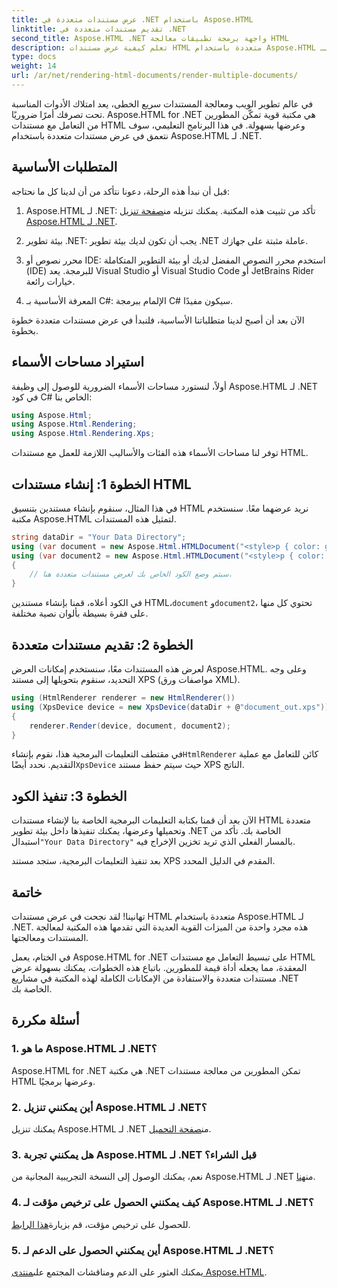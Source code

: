 ```yaml
---
title: عرض مستندات متعددة في .NET باستخدام Aspose.HTML
linktitle: تقديم مستندات متعددة في .NET
second_title: Aspose.HTML .NET واجهة برمجة تطبيقات معالجة HTML
description: تعلم كيفية عرض مستندات HTML متعددة باستخدام Aspose.HTML لـ .NET. عزز قدرات معالجة المستندات لديك باستخدام هذه المكتبة القوية.
type: docs
weight: 14
url: /ar/net/rendering-html-documents/render-multiple-documents/
---
```

في عالم تطوير الويب ومعالجة المستندات سريع الخطى، يعد امتلاك الأدوات المناسبة تحت تصرفك أمرًا ضروريًا. Aspose.HTML for .NET هي مكتبة قوية تمكّن المطورين من التعامل مع مستندات HTML وعرضها بسهولة. في هذا البرنامج التعليمي، سوف نتعمق في عرض مستندات متعددة باستخدام Aspose.HTML لـ .NET.

## المتطلبات الأساسية

قبل أن نبدأ هذه الرحلة، دعونا نتأكد من أن لدينا كل ما نحتاجه:

1.  Aspose.HTML لـ .NET: تأكد من تثبيت هذه المكتبة. يمكنك تنزيله من[صفحة تنزيل Aspose.HTML لـ .NET](https://releases.aspose.com/html/net/).

2. بيئة تطوير .NET: يجب أن تكون لديك بيئة تطوير .NET عاملة مثبتة على جهازك.

3. محرر نصوص أو IDE: استخدم محرر النصوص المفضل لديك أو بيئة التطوير المتكاملة (IDE) للبرمجة. يعد Visual Studio أو Visual Studio Code أو JetBrains Rider خيارات رائعة.

4. المعرفة الأساسية بـ C#: الإلمام ببرمجة C# سيكون مفيدًا.

الآن بعد أن أصبح لدينا متطلباتنا الأساسية، فلنبدأ في عرض مستندات متعددة خطوة بخطوة.

## استيراد مساحات الأسماء

أولاً، لنستورد مساحات الأسماء الضرورية للوصول إلى وظيفة Aspose.HTML لـ .NET في كود C# الخاص بنا:

```csharp
using Aspose.Html;
using Aspose.Html.Rendering;
using Aspose.Html.Rendering.Xps;
```

توفر لنا مساحات الأسماء هذه الفئات والأساليب اللازمة للعمل مع مستندات HTML.

## الخطوة 1: إنشاء مستندات HTML

في هذا المثال، سنقوم بإنشاء مستندين بتنسيق HTML نريد عرضهما معًا. سنستخدم مكتبة Aspose.HTML لتمثيل هذه المستندات.

```csharp
string dataDir = "Your Data Directory";
using (var document = new Aspose.Html.HTMLDocument("<style>p { color: green; }</style><p>my first paragraph</p>", @"c:\work\"))
using (var document2 = new Aspose.Html.HTMLDocument("<style>p { color: blue; }</style><p>my first paragraph</p>", @"c:\work\"))
{
    // سيتم وضع الكود الخاص بك لعرض مستندات متعددة هنا.
}
```

في الكود أعلاه، قمنا بإنشاء مستندين HTML،`document` و`document2`، تحتوي كل منها على فقرة بسيطة بألوان نصية مختلفة.

## الخطوة 2: تقديم مستندات متعددة

لعرض هذه المستندات معًا، سنستخدم إمكانات العرض Aspose.HTML. وعلى وجه التحديد، سنقوم بتحويلها إلى مستند XPS (مواصفات ورق XML).

```csharp
using (HtmlRenderer renderer = new HtmlRenderer())
using (XpsDevice device = new XpsDevice(dataDir + @"document_out.xps"))
{
    renderer.Render(device, document, document2);
}
```

 في مقتطف التعليمات البرمجية هذا، نقوم بإنشاء`HtmlRenderer` كائن للتعامل مع عملية التقديم. نحدد أيضًا`XpsDevice` حيث سيتم حفظ مستند XPS الناتج.

## الخطوة 3: تنفيذ الكود

 الآن بعد أن قمنا بكتابة التعليمات البرمجية الخاصة بنا لإنشاء مستندات HTML متعددة وتحميلها وعرضها، يمكنك تنفيذها داخل بيئة تطوير .NET الخاصة بك. تأكد من استبدال`"Your Data Directory"` بالمسار الفعلي الذي تريد تخزين الإخراج فيه.

بعد تنفيذ التعليمات البرمجية، ستجد مستند XPS المقدم في الدليل المحدد.

## خاتمة
تهانينا! لقد نجحت في عرض مستندات HTML متعددة باستخدام Aspose.HTML لـ .NET. هذه مجرد واحدة من الميزات القوية العديدة التي تقدمها هذه المكتبة لمعالجة المستندات ومعالجتها.

في الختام، يعمل Aspose.HTML for .NET على تبسيط التعامل مع مستندات HTML المعقدة، مما يجعله أداة قيمة للمطورين. باتباع هذه الخطوات، يمكنك بسهولة عرض مستندات متعددة والاستفادة من الإمكانات الكاملة لهذه المكتبة في مشاريع .NET الخاصة بك.

## أسئلة مكررة

### 1. ما هو Aspose.HTML لـ .NET؟
Aspose.HTML for .NET هي مكتبة .NET تمكن المطورين من معالجة مستندات HTML وعرضها برمجيًا.

### 2. أين يمكنني تنزيل Aspose.HTML لـ .NET؟
 يمكنك تنزيل Aspose.HTML لـ .NET من[صفحة التحميل](https://releases.aspose.com/html/net/).

### 3. هل يمكنني تجربة Aspose.HTML لـ .NET قبل الشراء؟
 نعم، يمكنك الوصول إلى النسخة التجريبية المجانية من Aspose.HTML لـ .NET من[هنا](https://releases.aspose.com/).

### 4. كيف يمكنني الحصول على ترخيص مؤقت لـ Aspose.HTML لـ .NET؟
 للحصول على ترخيص مؤقت، قم بزيارة[هذا الرابط](https://purchase.aspose.com/temporary-license/).

### 5. أين يمكنني الحصول على الدعم لـ Aspose.HTML لـ .NET؟
 يمكنك العثور على الدعم ومناقشات المجتمع على[منتدى Aspose.HTML](https://forum.aspose.com/).
